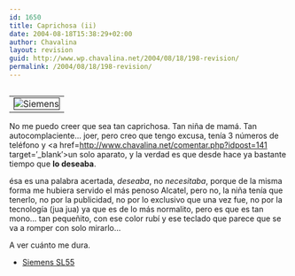 ```yaml
---
id: 1650
title: Caprichosa (ii)
date: 2004-08-18T15:38:29+02:00
author: Chavalina
layout: revision
guid: http://www.wp.chavalina.net/2004/08/18/198-revision/
permalink: /2004/08/18/198-revision/
---
```

<table cellspacing="5" cellpadding="10" width="1" align="left">
  <tr>
    <td>
      <img src="http://www.chavalina.net/imagenes/fotos/sl55.jpg" border="1" alt=Siemens Sl55" border="1">
    </td>
  </tr>
</table>

No me puedo creer que sea tan caprichosa. Tan ni&ntilde;a de mamá. Tan autocomplaciente… joer, pero creo que tengo excusa, ten&iacute;a 3 n&uacute;meros de teléfono y <a href=http://www.chavalina.net/comentar.php?idpost=141 target=&prime;_blank&prime;>un solo aparato</a>, y la verdad es que desde hace ya bastante tiempo que **lo deseaba**.

ésa es una palabra acertada, _deseaba_, no _necesitaba_, porque de la misma forma me hubiera servido el más penoso Alcatel, pero no, la ni&ntilde;a ten&iacute;a que tenerlo, no por la publicidad, no por lo exclusivo que una vez fue, no por la tecnolog&iacute;a (jua jua) ya que es de lo más normalito, pero es que es tan mono… tan peque&ntilde;ito, con ese color rub&iacute; y ese teclado que parece que se va a romper con solo mirarlo…

A ver cuánto me dura.

  * <a href=http://www.siemens-mobile.com/cds/frontdoor/0,2241,hq\_en\_0\_15799\_rArNrNrNrN,00.html target=&prime;_blank&prime;>Siemens SL55</a>